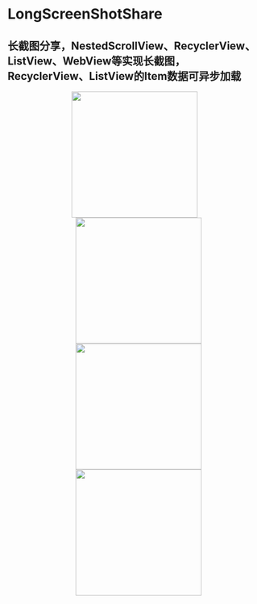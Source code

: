 # LongScreenShotShare

长截图分享，NestedScrollView、RecyclerView、ListView、WebView等实现长截图，RecyclerView、ListView的Item数据可异步加载
------------------------------

<div align="center">
    <img src="https://github.com/FPhoenixCorneaE/LongScreenShotShare/blob/master/preview/shot_nestedscrollview.jpeg" width="250"/>
	<img src="https://github.com/FPhoenixCorneaE/LongScreenShotShare/blob/master/preview/shot_listview.jpeg" width="250" style="margin-left:15px"/>
	<img src="https://github.com/FPhoenixCorneaE/LongScreenShotShare/blob/master/preview/shot_recyclerview.jpeg" width="250" style="margin-left:15px"/>
	<img src="https://github.com/FPhoenixCorneaE/LongScreenShotShare/blob/master/preview/shot_webview.jpeg" width="250" style="margin-left:15px"/>
</div>
